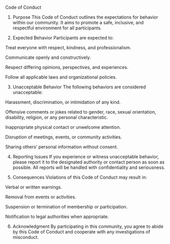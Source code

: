 Code of Conduct

1. Purpose
This Code of Conduct outlines the expectations for behavior within our community. It aims to promote a safe, inclusive, and respectful environment for all participants.

2. Expected Behavior
Participants are expected to:

Treat everyone with respect, kindness, and professionalism.

Communicate openly and constructively.

Respect differing opinions, perspectives, and experiences.

Follow all applicable laws and organizational policies.

3. Unacceptable Behavior
The following behaviors are considered unacceptable:

Harassment, discrimination, or intimidation of any kind.

Offensive comments or jokes related to gender, race, sexual orientation, disability, religion, or any personal characteristic.

Inappropriate physical contact or unwelcome attention.

Disruption of meetings, events, or community activities.

Sharing others’ personal information without consent.

4. Reporting Issues
If you experience or witness unacceptable behavior, please report it to the designated authority or contact person as soon as possible. All reports will be handled with confidentiality and seriousness.

5. Consequences
Violations of this Code of Conduct may result in:

Verbal or written warnings.

Removal from events or activities.

Suspension or termination of membership or participation.

Notification to legal authorities when appropriate.

6. Acknowledgment
By participating in this community, you agree to abide by this Code of Conduct and cooperate with any investigations of misconduct.

